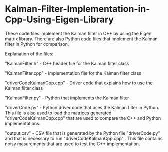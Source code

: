 # Kalman-Filter-Implementation-in-Cpp-Using-Eigen-Library

These code files implement the Kalman filter in C++ by using the Eigen matrix library. There are also Python code files that implement the Kalman filter in Python for comparison.

Explanation of the files:

"KalmanFilter.h" - C++ header file for the Kalman filter class

"KalmanFilter.cpp" - Implementation file for the Kalman filter class

"driverCodeKalmanCpp.cpp" - Driver code that explains how to use the Kalman filter class

"KalmanFilter.py"  - Python that implements the Kalman filter

"driverCode.py"  - Python driver code that uses the Kalman filter in Python. This file is also used to load the matrices generated "driverCodeKalmanCpp.cpp" that are used to compare the C++ and Python implementations.

"output.csv" - CSV file that is generated by the Python file "driverCode.py" and that is necessary to run "driverCodeKalmanCpp.cpp" . This file contains noisy masurements that are used to test the C++ implementation. 

